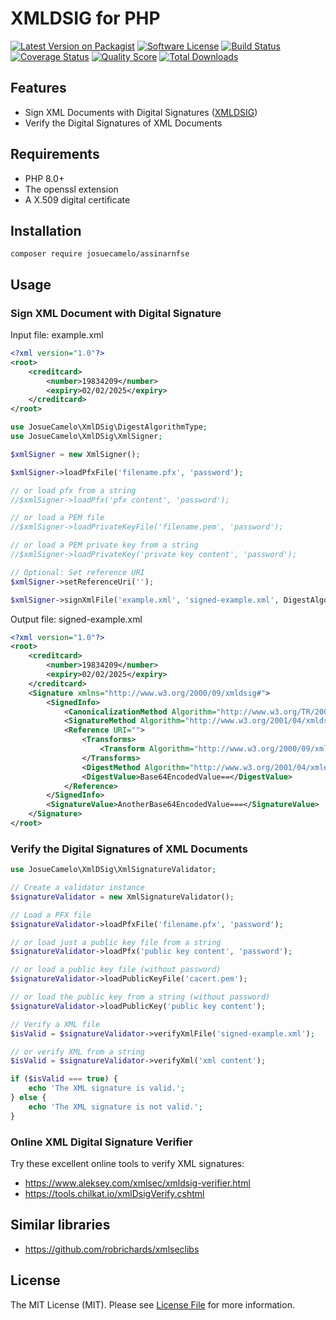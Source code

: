 # XMLDSIG for PHP

[![Latest Version on Packagist](https://img.shields.io/github/release/JosueCamelo-php/xmldsig.svg)](https://packagist.org/packages/JosueCamelo/xmldsig)
[![Software License](https://img.shields.io/badge/license-MIT-brightgreen.svg)](LICENSE)
[![Build Status](https://github.com/JosueCamelo-php/xmldsig/workflows/build/badge.svg)](https://github.com/JosueCamelo-php/xmldsig/actions)
[![Coverage Status](https://img.shields.io/scrutinizer/coverage/g/JosueCamelo-php/xmldsig.svg)](https://scrutinizer-ci.com/g/JosueCamelo-php/xmldsig/code-structure)
[![Quality Score](https://img.shields.io/scrutinizer/quality/g/JosueCamelo-php/xmldsig.svg)](https://scrutinizer-ci.com/g/JosueCamelo-php/xmldsig/?branch=master)
[![Total Downloads](https://img.shields.io/packagist/dt/JosueCamelo/xmldsig.svg)](https://packagist.org/packages/JosueCamelo/xmldsig/stats)

## Features

* Sign XML Documents with Digital Signatures ([XMLDSIG](https://www.w3.org/TR/xmldsig-core/))
* Verify the Digital Signatures of XML Documents

## Requirements

* PHP 8.0+
* The openssl extension
* A X.509 digital certificate

## Installation

```
composer require josuecamelo/assinarnfse
```

## Usage

### Sign XML Document with Digital Signature

Input file: example.xml

```xml
<?xml version="1.0"?>
<root>
    <creditcard>
        <number>19834209</number>
        <expiry>02/02/2025</expiry>
    </creditcard>
</root>
```

```php
use JosueCamelo\XmlDSig\DigestAlgorithmType;
use JosueCamelo\XmlDSig\XmlSigner;

$xmlSigner = new XmlSigner();

$xmlSigner->loadPfxFile('filename.pfx', 'password');

// or load pfx from a string
//$xmlSigner->loadPfx('pfx content', 'password');

// or load a PEM file
//$xmlSigner->loadPrivateKeyFile('filename.pem', 'password');

// or load a PEM private key from a string
//$xmlSigner->loadPrivateKey('private key content', 'password');

// Optional: Set reference URI
$xmlSigner->setReferenceUri('');

$xmlSigner->signXmlFile('example.xml', 'signed-example.xml', DigestAlgorithmType::SHA512);
```

Output file: signed-example.xml

```xml
<?xml version="1.0"?>
<root>
    <creditcard>
        <number>19834209</number>
        <expiry>02/02/2025</expiry>
    </creditcard>
    <Signature xmlns="http://www.w3.org/2000/09/xmldsig#">
        <SignedInfo>
            <CanonicalizationMethod Algorithm="http://www.w3.org/TR/2001/REC-xml-c14n-20010315"/>
            <SignatureMethod Algorithm="http://www.w3.org/2001/04/xmldsig-more#rsa-sha512"/>
            <Reference URI="">
                <Transforms>
                    <Transform Algorithm="http://www.w3.org/2000/09/xmldsig#enveloped-signature"/>
                </Transforms>
                <DigestMethod Algorithm="http://www.w3.org/2001/04/xmlenc#sha512"/>
                <DigestValue>Base64EncodedValue==</DigestValue>
            </Reference>
        </SignedInfo>
        <SignatureValue>AnotherBase64EncodedValue===</SignatureValue>
    </Signature>
</root>
```

### Verify the Digital Signatures of XML Documents

```php
use JosueCamelo\XmlDSig\XmlSignatureValidator;

// Create a validator instance
$signatureValidator = new XmlSignatureValidator();
```

```php
// Load a PFX file
$signatureValidator->loadPfxFile('filename.pfx', 'password');

// or load just a public key file from a string
$signatureValidator->loadPfx('public key content', 'password');

// or load a public key file (without password)
$signatureValidator->loadPublicKeyFile('cacert.pem');

// or load the public key from a string (without password)
$signatureValidator->loadPublicKey('public key content');
```

```php
// Verify a XML file
$isValid = $signatureValidator->verifyXmlFile('signed-example.xml');

// or verify XML from a string
$isValid = $signatureValidator->verifyXml('xml content');

if ($isValid === true) {
    echo 'The XML signature is valid.';
} else {
    echo 'The XML signature is not valid.';
}
```

### Online XML Digital Signature Verifier

Try these excellent online tools to verify XML signatures:

* https://www.aleksey.com/xmlsec/xmldsig-verifier.html
* https://tools.chilkat.io/xmlDsigVerify.cshtml

## Similar libraries

* https://github.com/robrichards/xmlseclibs

## License

The MIT License (MIT). Please see [License File](LICENSE) for more information.
